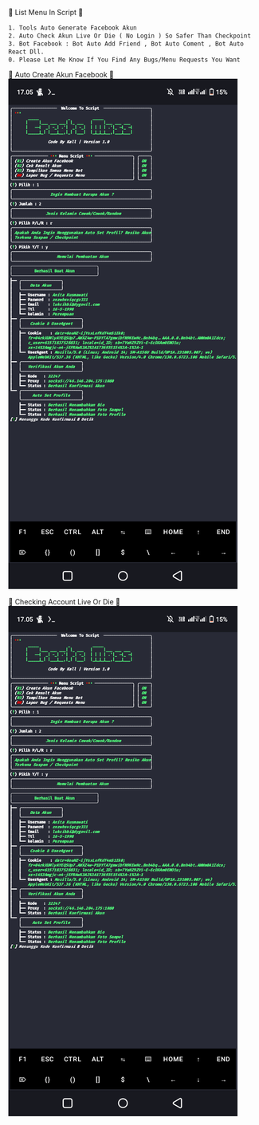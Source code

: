 🌟 List Menu In Script 🌟
```
1. Tools Auto Generate Facebook Akun
2. Auto Check Akun Live Or Die ( No Login ) So Safer Than Checkpoint
3. Bot Facebook : Bot Auto Add Friend , Bot Auto Coment , Bot Auto React Dll.
0. Please Let Me Know If You Find Any Bugs/Menu Requests You Want
```
🌟 Auto Create Akun Facebook 🌟
![Create Mass Script](Screenshot_20250115-170538.png)

🌟 Checking Account Live Or Die 🌟
![Create Mass Script](Screenshot_20250115-170538.png)
